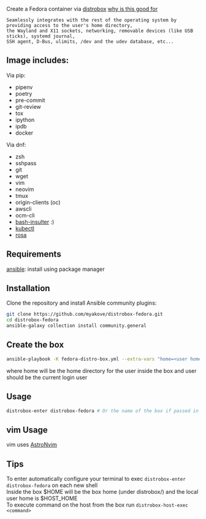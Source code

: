 Create a Fedora container via [distrobox](https://github.com/89luca89/distrobox)
[why is this good for](https://github.com/89luca89/distrobox#what-it-does)
```
Seamlessly integrates with the rest of the operating system by providing access to the user's home directory, 
the Wayland and X11 sockets, networking, removable devices (like USB sticks), systemd journal, 
SSH agent, D-Bus, ulimits, /dev and the udev database, etc...
``` 
## Image includes:
Via pip: 
  - pipenv
  - poetry
  - pre-commit
  - git-review
  - tox
  - ipython
  - ipdb
  - docker

Via dnf:
  - zsh
  - sshpass
  - git
  - wget
  - vim
  - neovim
  - tmux
  - origin-clients (oc)
  - awscli
  - ocm-cli
- [bash-insulter](https://github.com/hkbakke/bash-insulter) :)
- [kubectl](https://kubernetes.io/docs/reference/kubectl/)
- [rosa](https://docs.openshift.com/rosa/rosa_cli/rosa-get-started-cli.html)

## Requirements
[ansible](https://docs.ansible.com/ansible/latest/installation_guide/intro_installation.html): install using package manager

## Installation
Clone the repository and install Ansible community plugins:
```bash
git clone https://github.com/myakove/distrobox-fedora.git
cd distrobox-fedora
ansible-galaxy collection install community.general
```
## Create the box
```bash
ansible-playbook -K fedora-distro-box.yml --extra-vars "home=<user home dir> user=<user name> box_name=<box name (default is distrobox-fedora)>"
```
where home will be the home directory for the user inside the box and user should be the current login user 

## Usage
```bash
distrobox-enter distrobox-fedora # Or the name of the box if passed in the command
```

## vim Usage
vim uses [AstroNvim](https://github.com/AstroNvim/AstroNvim)


## Tips
To enter automatically configure your terminal to exec ```distrobox-enter distrobox-fedora``` on each new shell  
Inside the box $HOME will be the box home (under distrobox/<box name>) and the local user home is $HOST_HOME  
To execute command on the host from the box run `distrobox-host-exec <command>`  
